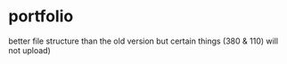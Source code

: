 # portfolio
better file structure than the old version but certain things (380 & 110) will not upload)
